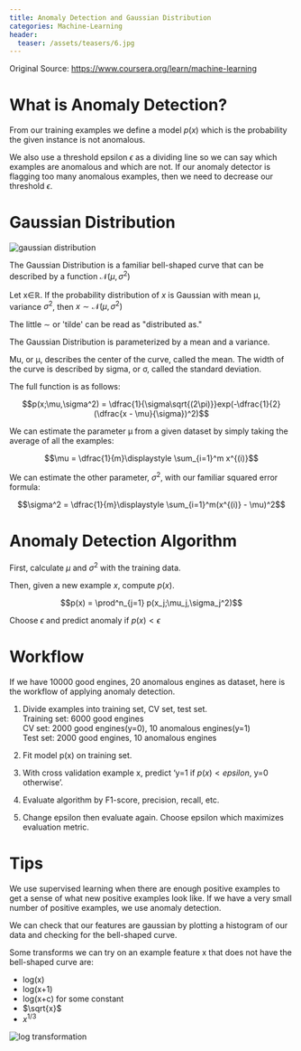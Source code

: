 ```yaml
---
title: Anomaly Detection and Gaussian Distribution
categories: Machine-Learning
header:
  teaser: /assets/teasers/6.jpg
---
```




Original Source: https://www.coursera.org/learn/machine-learning



# What is Anomaly Detection?

From our training examples we define a model $p(x)$ which is the probability the given instance is not anomalous.

We also use a threshold epsilon $\epsilon$ as a dividing line so we can say which examples are anomalous and which are not. If our anomaly detector is flagging too many anomalous examples, then we need to decrease our threshold $\epsilon$.

# Gaussian Distribution

![gaussian distribution](https://lh3.googleusercontent.com/PtINWLypS5vtfD_KwOUvaLZvXImBbUsu4Sf350oHltgqADBK9zEubXWE3LyJX18xDh5uM88oXK9c1C3pNfpCaKl9b6c0kzgTmNBixlox7QB6vEzLpXBvPhAlIkj_UuV-3DEHtS39Tg=w2400)

The Gaussian Distribution is a familiar bell-shaped curve that can be described by a function $\mathcal{N}(\mu,\sigma^2)$

Let x∈ℝ. If the probability distribution of $x$ is Gaussian with mean μ, variance $\sigma^2$, then $x \sim \mathcal{N}(\mu, \sigma^2)$

The little ∼ or 'tilde' can be read as "distributed as."

The Gaussian Distribution is parameterized by a mean and a variance.

Mu, or μ, describes the center of the curve, called the mean. The width of the curve is described by sigma, or σ, called the standard deviation.

The full function is as follows:

$$p(x;\mu,\sigma^2) = \dfrac{1}{\sigma\sqrt{(2\pi)}}exp(-\dfrac{1}{2}(\dfrac{x - \mu}{\sigma})^2)$$

We can estimate the parameter μ from a given dataset by simply taking the average of all the examples:

$$\mu = \dfrac{1}{m}\displaystyle \sum_{i=1}^m x^{(i)}$$

We can estimate the other parameter, $\sigma^2$, with our familiar squared error formula:


$$\sigma^2 = \dfrac{1}{m}\displaystyle \sum_{i=1}^m(x^{(i)} - \mu)^2$$

# Anomaly Detection Algorithm

First, calculate $\mu$ and $\sigma^2$ with the training data.

Then, given a new example $x$, compute $p(x)$.

$$p(x) = \prod^n_{j=1} p(x_j;\mu_j,\sigma_j^2)$$

Choose $\epsilon$ and predict anomaly if $p(x)<\epsilon$

# Workflow

If we have 10000 good engines, 20 anomalous engines as dataset, here is the workflow of applying anomaly detection.

1. Divide examples into training set, CV set, test set. <br>
Training set: 6000 good engines <br>
CV set: 2000 good engines(y=0), 10 anomalous engines(y=1) <br>
Test set: 2000 good engines, 10 anomalous engines

2. Fit model p(x) on training set.

3. With cross validation example x, predict ‘y=1 if $p(x)<epsilon$, y=0 otherwise’.

4. Evaluate algorithm by F1-score, precision, recall, etc.

5. Change epsilon then evaluate again. Choose epsilon which maximizes evaluation metric.

# Tips

We use supervised learning when there are enough positive examples to get a sense of what new positive examples look like. If we have a very small number of positive examples, we use anomaly detection.

We can check that our features are gaussian by plotting a histogram of our data and checking for the bell-shaped curve.

Some transforms we can try on an example feature x that does not have the bell-shaped curve are:

* log(x)
* log(x+1)
* log(x+c) for some constant
* $\sqrt{x}$
* $x^{1/3}$

![log transformation](https://lh3.googleusercontent.com/UkeraVZoOUltXllsZ8V7Z3HNCA2ecHm-HTH5tKqRlMIYRk8cjaZxmyPsqrDFL-SFpWzi7ZylxjoAyQPMITHkNL80gYOmieqmpSVpqHhcRF-qB6SSdTig6WlVT1P5tmyeZhsCi-SXWQ=w2400)
